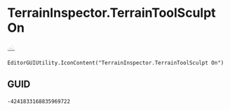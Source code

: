 # TerrainInspector.TerrainToolSculpt On
![](/img/TerrainInspector.TerrainToolSculpt%20On.png)

``` CSharp
EditorGUIUtility.IconContent("TerrainInspector.TerrainToolSculpt On")
```
## GUID
```
-4241833168835969722
```
